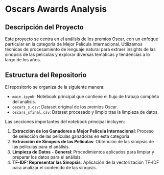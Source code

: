 # Oscars Awards Analysis

## Descripción del Proyecto
Este proyecto se centra en el análisis de los premios Oscar, con un enfoque particular en la categoría de Mejor Película Internacional. Utilizamos técnicas de procesamiento de lenguaje natural para extraer insights de las sinopsis de las películas y explorar diversas temáticas y tendencias a lo largo de los años.

## Estructura del Repositorio
El repositorio se organiza de la siguiente manera:

- `main.ipynb`: Notebook principal que contiene el flujo de trabajo completo del análisis.
- `oscars_s.csv`: Dataset original de los premios Oscar.
- `oscars_sfinal.csv`: Dataset procesado y limpio tras la limpieza de datos.

Las secciones importantes del notebook principal incluyen:

1. **Extracción de los Ganadores a Mejor Película Internacional**: Proceso de selección de las películas ganadoras en esta categoría.
2. **Extracción de Sinopsis de las Películas**: Obtención de las sinopsis de las películas para el análisis.
3. **Limpieza de Datos - General**: Procedimientos aplicados para limpiar y preparar los datos para el análisis.
4. **TF-IDF: Representar las Sinopsis**: Aplicación de la vectorización TF-IDF para analizar el contenido de las sinopsis.

